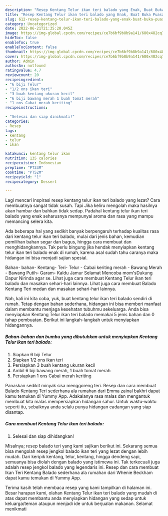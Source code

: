 ```yaml
---
description: "Resep Kentang Telur ikan teri balado yang Enak, Buat Buka Puasa}"
title: "Resep Kentang Telur ikan teri balado yang Enak, Buat Buka Puasa}"
slug: 612-resep-kentang-telur-ikan-teri-balado-yang-enak-buat-buka-puasa
category: Uncategorized
date: 2022-06-21T21:35:20.045Z
image: https://img-global.cpcdn.com/recipes/ce7b6bf9b8b9a141/680x482cq70/kentang-telur-ikan-teri-balado-foto-resep-utama.jpg
hideToc: false
enableToc: true
enableTocContent: false
thumbnail: https://img-global.cpcdn.com/recipes/ce7b6bf9b8b9a141/680x482cq70/kentang-telur-ikan-teri-balado-foto-resep-utama.jpg
cover: https://img-global.cpcdn.com/recipes/ce7b6bf9b8b9a141/680x482cq70/kentang-telur-ikan-teri-balado-foto-resep-utama.jpg
author: Admin
authorAv: notfound
ratingvalue: 4.7
reviewcount: 20
recipeingredient:
- "6 biji Telur"
- "1/2 ons ikan teri"
- "3 buah kentang ukuran kecil"
- "6 biji bawang merah 1 buah tomat merah"
- "1 ons Cabai merah keriting"
recipeinstructions:

- "Selesai dan siap dinikmati!"
categories:
- Resep
tags:
- kentang
- telur
- ikan

katakunci: kentang telur ikan 
nutrition: 135 calories
recipecuisine: Indonesian
preptime: "PT33M"
cooktime: "PT52M"
recipeyield: "1"
recipecategory: Dessert

---
```



Lagi mencari inspirasi resep kentang telur ikan teri balado yang lezat? Cara membuatnya sangat tidak susah. Tapi Jika keliru mengolah maka hasilnya akan hambar dan bahkan tidak sedap. Padahal kentang telur ikan teri balado yang enak seharusnya mempunyai aroma dan rasa yang mampu memancing selera kita.


Ada beberapa hal yang sedikit banyak berpengaruh terhadap kualitas rasa dari kentang telur ikan teri balado, mulai dari jenis bahan, kemudian pemilihan bahan segar dan bagus, hingga cara membuat dan menghidangkannya. Tak perlu bingung jika hendak menyiapkan kentang telur ikan teri balado enak di rumah, karena asal sudah tahu caranya maka hidangan ini bisa menjadi sajian spesial.

Bahan- bahan- Kentang- Teri- Telur - Cabai keriting merah - Bawang Merah - Bawang Putih- Garam- Kaldu Jamur Selamat Mencoba mom&#39;sDukung Dapur Nirinda agar se. Lihat juga cara membuat Kentang Telur ikan teri balado dan masakan sehari-hari lainnya. Lihat juga cara membuat Balado Kentang Teri medan dan masakan sehari-hari lainnya.


Nah, kali ini kita coba, yuk, buat kentang telur ikan teri balado sendiri di rumah. Tetap dengan bahan sederhana, hidangan ini bisa memberi manfaat dalam membantu menjaga kesehatan tubuhmu sekeluarga. Anda bisa menyiapkan Kentang Telur ikan teri balado memakai 5 jenis bahan dan 0 tahap pembuatan. Berikut ini langkah-langkah untuk menyiapkan hidangannya.

<!--inarticleads1-->

##### Bahan-bahan dan bumbu yang dibutuhkan untuk menyiapkan Kentang Telur ikan teri balado:

1. Siapkan 6 biji Telur
1. Siapkan 1/2 ons ikan teri
1. Persiapkan 3 buah kentang ukuran kecil
1. Ambil 6 biji bawang merah, 1 buah tomat merah
1. Persiapkan 1 ons Cabai merah keriting


Panaskan sedikit minyak sisa menggoreng teri. Resep dan cara membuat Balado Kentang Teri sederhana ala rumahan dari Emma zainal bakhri dapat kamu temukan di Yummy App. Adakalanya rasa malas dan mengantuk membuat kita malas mempersiapkan hidangan sahur. Untuk waktu-waktu seperti itu, sebaiknya anda selalu punya hidangan cadangan yang siap disantap. 

<!--inarticleads2-->

##### Cara membuat Kentang Telur ikan teri balado:


1. Selesai dan siap dihidangkan!

Misalnya; resep balado teri yang kami sajikan berikut ini. Sekarang semua bisa mengolah resep jengkol balado ikan teri yang lezat dengan lebih mudah. Dari keripik kentang, telur, kentang, hingga dendeng sapi, semuanya bisa diolah dengan balado yang istimewa ini. Tak terkecuali juga adalah resep jengkol balado yang legendaris ini. Resep dan cara membuat Ikan Teri Kentang Balado sederhana ala rumahan dari Whenie Beckham dapat kamu temukan di Yummy App. 

Terima kasih telah membaca resep yang kami tampilkan di halaman ini. Besar harapan kami, olahan Kentang Telur ikan teri balado yang mudah di atas dapat membantu anda menyiapkan hidangan yang sedap untuk keluarga/teman ataupun menjadi ide untuk berjualan makanan. Selamat menikmati
